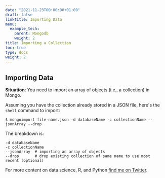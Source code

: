 ```yaml
---
date: "2021-11-23T00:00:00+01:00"
draft: false
linktitle: Importing Data
menu:
  example_tech:
    parent: Mongodb
    weight: 2
title: Importing a Collection
toc: true
type: docs
weight: 2
---
```


## Importing Data

**Situation**: You need to import an array of objects (i.e., a collection) in Mongo.

Assuming you have the collection already stored in a JSON file, here's the `shell` command to import:

```{python}
$ mongoimport file-name.json -d databaseName -c collectionName --jsonArray --drop
```

The breakdown is:

```{python}
-d databaseName
-c collectionName
--jsonArray  # importing an array of objects
--drop       # drop existing collection of same name to use most recent (optional)
```

For more content on data science, R, and Python [find me on Twitter](https://twitter.com/paulapivat).